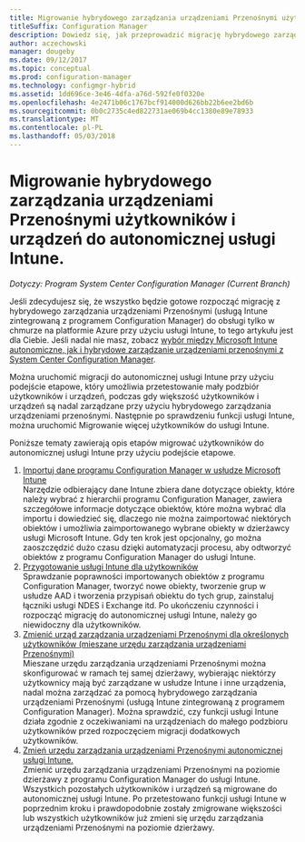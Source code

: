 ```yaml
---
title: Migrowanie hybrydowego zarządzania urządzeniami Przenośnymi użytkowników i urządzeń do autonomicznej usługi Intune.
titleSuffix: Configuration Manager
description: Dowiedz się, jak przeprowadzić migrację hybrydowego zarządzania urządzeniami Przenośnymi użytkowników i urządzeń do usługi Intune na platformie Azure.
author: aczechowski
manager: dougeby
ms.date: 09/12/2017
ms.topic: conceptual
ms.prod: configuration-manager
ms.technology: configmgr-hybrid
ms.assetid: 1dd696ce-3e46-4dfa-a76d-592fe0f0320e
ms.openlocfilehash: 4e2471b06c1767bcf914000d626bb22b6ee2bd6b
ms.sourcegitcommit: 0b0c2735c4ed822731ae069b4cc1380e89e78933
ms.translationtype: MT
ms.contentlocale: pl-PL
ms.lasthandoff: 05/03/2018
---
```

# <a name="migrate-hybrid-mdm-users-and-devices-to-intune-standalone"></a>Migrowanie hybrydowego zarządzania urządzeniami Przenośnymi użytkowników i urządzeń do autonomicznej usługi Intune.

*Dotyczy: Program System Center Configuration Manager (Current Branch)*    

Jeśli zdecydujesz się, że wszystko będzie gotowe rozpocząć migrację z hybrydowego zarządzania urządzeniami Przenośnymi (usługą Intune zintegrowaną z programem Configuration Manager) do obsługi tylko w chmurze na platformie Azure przy użyciu usługi Intune, to tego artykułu jest dla Ciebie. Jeśli nadal nie masz, zobacz [wybór między Microsoft Intune autonomiczne, jak i hybrydowe zarządzanie urządzeniami przenośnymi z System Center Configuration Manager](https://docs.microsoft.com/sccm/mdm/understand/choose-between-standalone-intune-and-hybrid-mobile-device-management). 

Można uruchomić migracji do autonomicznej usługi Intune przy użyciu podejście etapowe, który umożliwia przetestowanie mały podzbiór użytkowników i urządzeń, podczas gdy większość użytkowników i urządzeń są nadal zarządzane przy użyciu hybrydowego zarządzania urządzeniami przenośnymi. Następnie po sprawdzeniu funkcji usługi Intune, można uruchomić Migrowanie więcej użytkowników do usługi Intune.    

Poniższe tematy zawierają opis etapów migrować użytkowników do autonomicznej usługi Intune przy użyciu podejście etapowe.    
  
1.  [Importuj dane programu Configuration Manager w usłudze Microsoft Intune](migrate-import-data.md)   
    Narzędzie odbierający dane Intune zbiera dane dotyczące obiekty, które należy wybrać z hierarchii programu Configuration Manager, zawiera szczegółowe informacje dotyczące obiektów, które można wybrać dla importu i dowiedzieć się, dlaczego nie można zaimportować niektórych obiektów i umożliwia zaimportowanego wybrane obiekty w dzierżawcy usługi Microsoft Intune. Gdy ten krok jest opcjonalny, go można zaoszczędzić dużo czasu dzięki automatyzacji procesu, aby odtworzyć obiektów z programu Configuration Manager do usługi Intune. 
2.  [Przygotowanie usługi Intune dla użytkowników](migrate-prepare-intune.md)    
    Sprawdzanie poprawności importowanych obiektów z programu Configuration Manager, tworzyć nowe obiekty, tworzenie grup w usłudze AAD i tworzenia przypisań obiektu do tych grup, zainstaluj łączniki usługi NDES i Exchange itd. Po ukończeniu czynności i rozpocząć migrację do autonomicznej usługi Intune, należy go niewidoczny dla użytkowników.  
3.  [Zmienić urząd zarządzania urządzeniami Przenośnymi dla określonych użytkowników (mieszane urzędu zarządzania urządzeniami Przenośnymi)](migrate-mixed-authority.md)    
    Mieszane urzędu zarządzania urządzeniami Przenośnymi można skonfigurować w ramach tej samej dzierżawy, wybierając niektórzy użytkownicy mają być zarządzane w usłudze Intune i inne urządzenia, nadal można zarządzać za pomocą hybrydowego zarządzania urządzeniami Przenośnymi (usługą Intune zintegrowaną z programem Configuration Manager). Można sprawdzić, czy funkcji usługi Intune działa zgodnie z oczekiwaniami na urządzeniach do małego podzbioru użytkowników przed rozpoczęciem migracji dodatkowych użytkowników. 
4.  [Zmień urzędu zarządzania urządzeniami Przenośnymi autonomicznej usługi Intune.](change-mdm-authority.md)     
    Zmienić urzędu zarządzania urządzeniami Przenośnymi na poziomie dzierżawy z programu Configuration Manager do usługi Intune. Wszystkich pozostałych użytkowników i urządzeń są migrowane do autonomicznej usługi Intune. Po przetestowano funkcji usługi Intune w poprzednim kroku i prawdopodobnie zostały zmigrowane większości lub wszystkich użytkowników już zmieni się urzędu zarządzania urządzeniami Przenośnymi na poziomie dzierżawy.